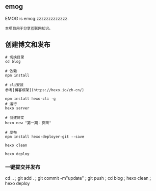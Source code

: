 ## emog
EMOG is emog zzzzzzzzzzzzz.

```
本项目用于分享互联网知识。
```
## 创建博文和发布
```
# 切换目录
cd blog

# 依赖
npm install

# cli安装
参考[博客框架](https://hexo.io/zh-cn/)

npm install hexo-cli -g
# 运行
hexo server

# 创建博文
hexo new "第一期：页面"

# 发布
npm install hexo-deployer-git --save

hexo clean 

hexo deploy

```

### 一键提交并发布

cd .. ; git add . ; git commit -m"update" ; git push ; cd blog ; hexo clean ; hexo deploy